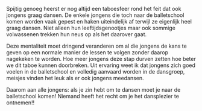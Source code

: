 Spijtig genoeg heerst er nog altijd een taboesfeer rond het feit dat ook jongens graag dansen. De enkele jongens die toch naar de balletschool komen worden vaak gepest en haken uiteindelijk af terwijl ze eigenlijk heel graag dansen. Niet alleen hun leeftijdsgenootjes maar ook sommige volwassenen trekken hun neus op als het daarover gaat.

Deze mentaliteit moet dringend veranderen om al die jongens de kans te geven op een normale manier de lessen te volgen zonder daarop nagekeken te worden. Hoe meer jongens deze stap durven zetten hoe beter we dit taboe kunnen doorbreken. Uit ervaring weet ik dat jongens zich goed voelen in de balletschool en volledig aanvaard worden in de dansgroep, meisjes vinden het leuk als er ook jongens meedansen.

Daarom aan alle jongens: als je zin hebt om te dansen moet je naar de balletschool komen! Niemand heeft het recht om je het dansplezier te ontnemen!!
